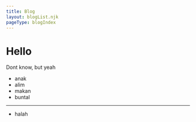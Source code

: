 ```yaml
---
title: Blog
layout: blogList.njk
pageType: blogIndex
---
```

# Hello
Dont know, but yeah
- anak
- alim
- makan
- buntal
- --
- halah